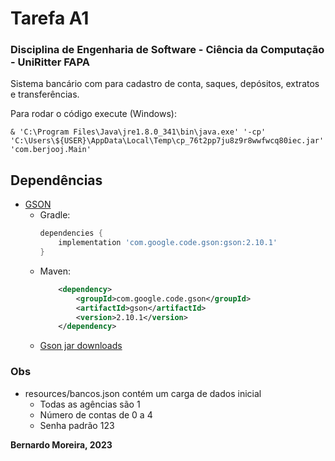 # Tarefa A1

### Disciplina de Engenharia de Software - Ciência da Computação - UniRitter FAPA

Sistema bancário com para cadastro de conta, saques, depósitos, extratos e transferências.<br>

Para rodar o código execute (Windows):

```shell
& 'C:\Program Files\Java\jre1.8.0_341\bin\java.exe' '-cp' 'C:\Users\${USER}\AppData\Local\Temp\cp_76t2pp7ju8z9r8wwfwcq80iec.jar' 'com.berjooj.Main'
```

## Dependências

-   [GSON](https://github.com/google/gson/blob/master)
    -   Gradle:
        ```gradle
        dependencies {
            implementation 'com.google.code.gson:gson:2.10.1'
        }
        ```
    -   Maven:
        ```XML
            <dependency>
                <groupId>com.google.code.gson</groupId>
                <artifactId>gson</artifactId>
                <version>2.10.1</version>
            </dependency>
        ```
    -   [Gson jar downloads](https://maven-badges.herokuapp.com/maven-central/com.google.code.gson/gson)

### <b>Obs</b>
* resources/bancos.json contém um carga de dados inicial
    * Todas as agências são 1
    * Número de contas de 0 a 4
    * Senha padrão 123

<b>Bernardo Moreira, 2023</b>
